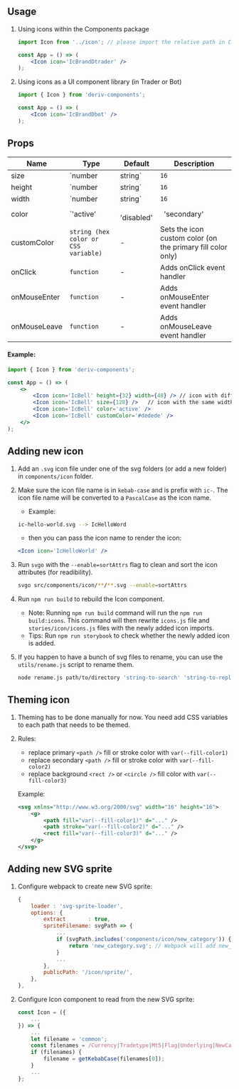 ## **Usage**
1. Using icons within the Components package

    ```jsx
    import Icon from '../icon'; // please import the relative path in Components

    const App = () => (
        <Icon icon='IcBrandDtrader' />
    );
    ```

2. Using icons as a UI component library (in Trader or Bot)

    ```jsx
    import { Icon } from 'deriv-components';

    const App = () => (
        <Icon icon='IcBrandDbot' />
    );
    ```


## **Props**

|Name | Type | Default | Description
|--|---|--|--|
| size   | `number | string` | `16` | Sets the width and height of the icon
| height | `number | string` | `16` | Sets the height of the icon
| width  | `number | string` | `16` | Sets the width of the icon
| color  | `'active' |` `'disabled' |` `'secondary' |` `'red' |` `'green' |` `'brand' `| primary fill color: ```var(--text-general)```  <br/> secondary fill color: ```var(--text-less-prominent)``` <br/>tertiary fill color: ```var(--general-section-1)```| Sets the icon color with our current theme colors palette
| customColor | `string (hex color or CSS variable)` | - | Sets the icon custom color (on the primary fill color only)
| onClick | `function` | - | Adds onClick event handler
| onMouseEnter | `function` | - | Adds onMouseEnter event handler
| onMouseLeave | `function` | - | Adds onMouseLeave event handler


#### Example:

```jsx
import { Icon } from 'deriv-components';

const App = () => (
    <>
        <Icon icon='IcBell' height={32} width={48} /> // icon with different width and height
        <Icon icon='IcBell' size={128} />   // icon with the same width and height
        <Icon icon='IcBell' color='active' />
        <Icon icon='IcBell' customColor='#dedede' />
    </>
);
```

## **Adding new icon**
1. Add an `.svg` icon file under one of the svg folders (or add a new folder) in `components/icon` folder.
2. Make sure the icon file name is in  `kebab-case` and is prefix with `ic-`. The icon file name will be converted to a `PascalCase` as the icon name.

    - Example:

    ```sh
    ic-hello-world.svg --> IcHelloWord
    ```

    - then you can pass the icon name to render the icon:

    ```jsx
    <Icon icon='IcHelloWorld' />
    ```

3. Run `svgo` with the `--enable=sortAttrs` flag to clean and sort the icon attributes (for readibility).

    ```sh
    svgo src/components/icon/**/**.svg --enable=sortAttrs
    ```

4. Run `npm run build` to rebuild the Icon component.

    - Note: Running `npm run build` command will run the `npm run build:icons`. This command will then rewrite `icons.js` file and `stories/icon/icons.js` files with the newly added icon imports.
    - Tips: Run `npm run storybook` to check whether the newly added icon is added.

5. If you happen to have a bunch of svg files to rename, you can use the `utils/rename.js` script to rename them.

    ```sh
    node rename.js path/to/directory 'string-to-search' 'string-to-replace'
    ```

## **Theming icon**
1. Theming has to be done manually for now. You need add CSS variables to each path that needs to be themed.
2. Rules:
    - replace primary `<path />` fill or stroke color with `var(--fill-color1)`
    - replace secondary `<path />` fill or stroke color with `var(--fill-color2)`
    - replace background `<rect />` or `<circle />` fill color with `var(--fill-color3)`

    Example:

    ```svg
    <svg xmlns="http://www.w3.org/2000/svg" width="16" height="16">
        <g>
            <path fill="var(--fill-color1)" d="..." />
            <path stroke="var(--fill-color2)" d="..." />
            <rect fill="var(--fill-color3)" d="..." />
        </g>
    </svg>
    ```

## **Adding new SVG sprite**
1. Configure webpack to create new SVG sprite:

    ```js
    {
        loader : 'svg-sprite-loader',
        options: {
            extract       : true,
            spriteFilename: svgPath => {
                ...
                if (svgPath.includes('components/icon/new_category')) {
                    return 'new_category.svg'; // Webpack will add new_category.svg to public/sprite
                }
                ...
            },
            publicPath: '/icon/sprite/',
        },
    },
    ```

2. Configure Icon component to read from the new SVG sprite:

    ```jsx
    const Icon = ({
        ...
    }) => {
        ...
        let filename = 'common';
        const filenames = /Currency|Tradetype|Mt5|Flag|Underlying|NewCategory/g.exec(icon); // add here
        if (filenames) {
            filename = getKebabCase(filenames[0]);
        }
        ...
    };
    ```
